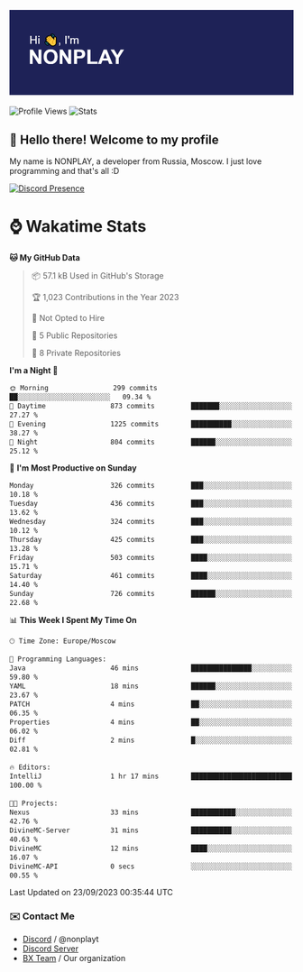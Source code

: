 ![Discord Presence](./header.png)
<br></br>
![Profile Views](https://komarev.com/ghpvc/?username=NONPLAYT&color=blue&style=for-the-badge)
![Stats](https://img.shields.io/badge/0%25-OPTIMIZED-orange?style=for-the-badge)


## :wave: Hello there! Welcome to my profile

My name is NONPLAY, a developer from Russia, Moscow. I just love programming and that's all :D

[![Discord Presence](https://lanyard.cnrad.dev/api/597087584090587177?showDisplayName=true)](https://discord.com/users/597087584090587177) 

# ⌚ Wakatime Stats

<!--START_SECTION:waka-->
**🐱 My GitHub Data** 

> 📦 57.1 kB Used in GitHub's Storage 
 > 
> 🏆 1,023 Contributions in the Year 2023
 > 
> 🚫 Not Opted to Hire
 > 
> 📜 5 Public Repositories 
 > 
> 🔑 8 Private Repositories 
 > 
**I'm a Night 🦉** 

```text
🌞 Morning                299 commits         ██░░░░░░░░░░░░░░░░░░░░░░░   09.34 % 
🌆 Daytime                873 commits         ███████░░░░░░░░░░░░░░░░░░   27.27 % 
🌃 Evening                1225 commits        ██████████░░░░░░░░░░░░░░░   38.27 % 
🌙 Night                  804 commits         ██████░░░░░░░░░░░░░░░░░░░   25.12 % 
```
📅 **I'm Most Productive on Sunday** 

```text
Monday                   326 commits         ███░░░░░░░░░░░░░░░░░░░░░░   10.18 % 
Tuesday                  436 commits         ███░░░░░░░░░░░░░░░░░░░░░░   13.62 % 
Wednesday                324 commits         ███░░░░░░░░░░░░░░░░░░░░░░   10.12 % 
Thursday                 425 commits         ███░░░░░░░░░░░░░░░░░░░░░░   13.28 % 
Friday                   503 commits         ████░░░░░░░░░░░░░░░░░░░░░   15.71 % 
Saturday                 461 commits         ████░░░░░░░░░░░░░░░░░░░░░   14.40 % 
Sunday                   726 commits         ██████░░░░░░░░░░░░░░░░░░░   22.68 % 
```


📊 **This Week I Spent My Time On** 

```text
🕑︎ Time Zone: Europe/Moscow

💬 Programming Languages: 
Java                     46 mins             ███████████████░░░░░░░░░░   59.80 % 
YAML                     18 mins             ██████░░░░░░░░░░░░░░░░░░░   23.67 % 
PATCH                    4 mins              ██░░░░░░░░░░░░░░░░░░░░░░░   06.35 % 
Properties               4 mins              ██░░░░░░░░░░░░░░░░░░░░░░░   06.02 % 
Diff                     2 mins              █░░░░░░░░░░░░░░░░░░░░░░░░   02.81 % 

🔥 Editors: 
IntelliJ                 1 hr 17 mins        █████████████████████████   100.00 % 

🐱‍💻 Projects: 
Nexus                    33 mins             ███████████░░░░░░░░░░░░░░   42.76 % 
DivineMC-Server          31 mins             ██████████░░░░░░░░░░░░░░░   40.63 % 
DivineMC                 12 mins             ████░░░░░░░░░░░░░░░░░░░░░   16.07 % 
DivineMC-API             0 secs              ░░░░░░░░░░░░░░░░░░░░░░░░░   00.55 % 
```


 Last Updated on 23/09/2023 00:35:44 UTC
<!--END_SECTION:waka-->

### ✉️ Contact Me

- [Discord](https://discord.com/users/597087584090587177) / @nonplayt
- [Discord Server](https://discord.gg/p7cxhw7E2M)
- [BX Team](https://github.com/BX-Team) / Our organization
